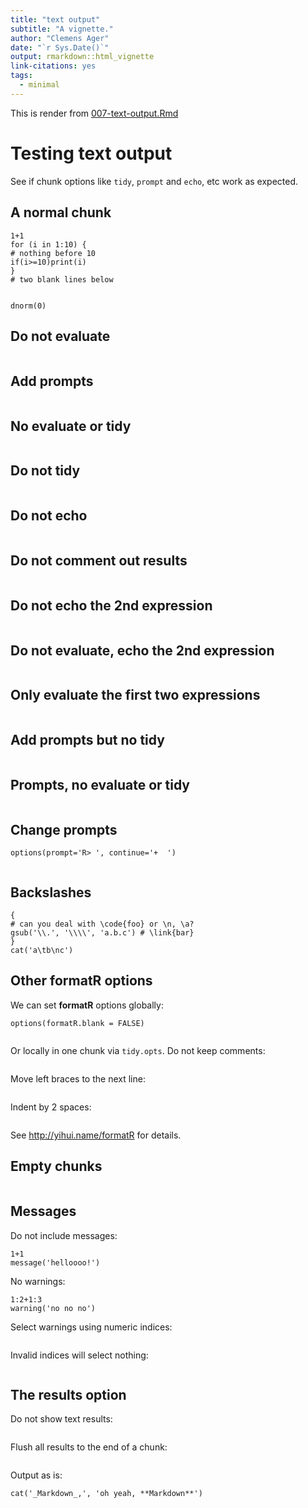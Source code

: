 ```yaml
---
title: "text output"
subtitle: "A vignette."
author: "Clemens Ager"
date: "`r Sys.Date()`"
output: rmarkdown::html_vignette
link-citations: yes
tags: 
  - minimal
---
```


This is render from [007-text-output.Rmd](https://github.com/yihui/knitr-examples/blob/master/007-text-output.Rmd)

# Testing text output

See if chunk options like `tidy`, `prompt` and `echo`, etc work as expected.

<!--more-->

## A normal chunk

```{r demo}
1+1
for (i in 1:10) {
# nothing before 10
if(i>=10)print(i)
}
# two blank lines below


dnorm(0)
```

## Do not evaluate

```{r demo, eval=FALSE}
```

## Add prompts

```{r demo, prompt=TRUE}
```

## No evaluate or tidy

```{r demo, eval=FALSE, tidy=FALSE}
```

## Do not tidy

```{r demo, tidy=FALSE}
```

## Do not echo

```{r demo, echo=FALSE}
```

## Do not comment out results

```{r demo, comment=NA}
```

## Do not echo the 2nd expression

```{r demo, echo=-2}
```

## Do not evaluate, echo the 2nd expression

```{r demo, eval=FALSE, echo=2}
```

## Only evaluate the first two expressions

```{r demo, eval=1:2}
```

## Add prompts but no tidy

```{r demo, tidy=FALSE, prompt=TRUE}
```

## Prompts, no evaluate or tidy

```{r demo, eval=FALSE, tidy=FALSE, prompt=TRUE}
```

## Change prompts

```{r}
options(prompt='R> ', continue='+  ')
```

```{r demo, prompt=TRUE}
```

## Backslashes

```{r}
{
# can you deal with \code{foo} or \n, \a?
gsub('\\.', '\\\\', 'a.b.c') # \link{bar}
}
cat('a\tb\nc')
```

## Other formatR options

We can set **formatR** options globally:

```{r}
options(formatR.blank = FALSE)
```

```{r demo, eval=FALSE}
```

Or locally in one chunk via `tidy.opts`. Do not keep comments:

```{r demo, eval=FALSE, tidy.opts=list(comment=FALSE)}
```

Move left braces to the next line:

```{r demo, eval=2, echo=2, tidy.opts=list(brace.newline=TRUE)}
```

Indent by 2 spaces:

```{r demo, eval=FALSE, tidy.opts=list(indent=2)}
```

See <http://yihui.name/formatR> for details.

## Empty chunks

```{r}

```

## Messages

Do not include messages:

```{r message=FALSE}
1+1
message('helloooo!')
```

No warnings:

```{r test-w, warning=FALSE}
1:2+1:3
warning('no no no')
```

Select warnings using numeric indices:

```{r test-w, warning=-1}
```

Invalid indices will select nothing:

```{r test-w, warning=3}
```

## The results option

Do not show text results:

```{r demo, results='hide'}
```

Flush all results to the end of a chunk:

```{r demo, results='hold'}
```

Output as is:

```{r results='asis'}
cat('_Markdown_,', 'oh yeah, **Markdown**')
```
